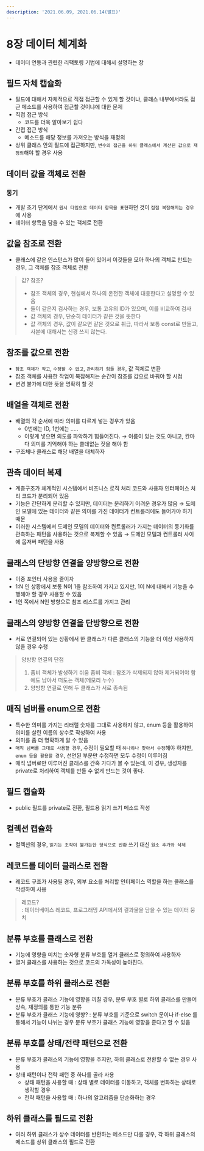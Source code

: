 ```yaml
---
description: '2021.06.09, 2021.06.14(발표)'
---
```


# 8장 데이터 체계화

* 데이터 연동과 관련한 리팩토링 기법에 대해서 설명하는 장

## 필드 자체 캡슐화

* 필드에 대해서 자체적으로 직접 접근할 수 있게 할 것이냐,  클래스 내부에서라도 접근 메소드를 사용하여 접근할 것이냐에 대한 문제 
* 직접 접근 방식
  * 코드를 더욱 알아보기 쉽다
* 간접 접근 방식
  * 메소드를 해당 정보를 가져오는 방식을 재정의 
* 상위 클래스 안의 필드에 접근하지만, `변수의 접근을 하위 클래스에서 계산된 값으로 재정의`해야 할 경우 사용

## 데이터 값을 객체로 전환

### 동기

* 개발 초기 단계에서 `원시 타입으로 데이터 항목을 표현`하던 것이 `점점 복잡해지는 경우`에 사용
* 데이터 항목을 담을 수 있는 객체로 전환

## 값을 참조로 전환

* 클래스에 같은 인스턴스가 많이 들어 있어서 이것들을 모아 하나의 객체로 만드는 경우, 그 객체를 참조 객체로 전환

> 값? 참조?
>
> * 참조 객체의 경우, 현실에서 하나의 온전한 객체에 대응한다고 설명할 수 있음
> * 둘이 같은지 검사하는 경우, 보통 고유의 ID가 있으며, 이를 비교하여 검사 
> * 값 객체의 경우, 단순히 데이터가 같은 것을 뜻한다
> * 값 객체의 경우, 값이 같으면 같은 것으로 취급, 따라서 보통 const로 만들고,  사본에 대해서는 신경 쓰지 않는다.

## 참조를 값으로 전환

* `참조 객체가 작고`, `수정할 수 없고`, `관리하기 힘들 경우`, 값 객체로 변환
* 참조 객체를 사용한 작업이 복잡해지는 순간이 참조를 값으로 바꿔야 할 시점
* 변경 불가에 대한 뜻을 명확히 할 것

## 배열을 객체로 전환

* 배열의 각 순서에 따라 의미를 다르게 넣는 경우가 있음
  * 0번에는 ID, 1번에는 .....
  * 이렇게 넣으면 의도를 파악하기 힘들어진다. → 이름이 있는 것도 아니고, 칸마다 의미를 기억해야 하는 쓸데없는 짓을 해야 함
* 구조체나 클래스로 해당 배열을 대체하자

## 관측 데이터 복제

* 계층구조가 체계적인 시스템에서 비즈니스 로직 처리 코드와 사용자 인터페이스 처리 코드가 분리되어 있음
* 기능은 간단하게 분리할 수 있지만, 데이터는 분리하기 어려운 경우가 많음 → 도메인 모델에 있는 데이터와 같은 의미를 가진 데이터가 컨트롤러에도 들어가야 하기 때문
* 이러한 시스템에서 도메인 모델의 데이터와 컨트롤러가 가지는 데이터의 동기화를 관측하는 패턴을 사용하는 것으로 복제할 수 있음 → 도메인 모델과 컨트롤러 사이에 옵저버 패턴을 사용

## 클래스의 단방향 연결을 양방향으로 전환

* 이중 포인터 사용을 줄이자
* 1:N 인 상황에서 보통 N이 1을 참조하여 가지고 있지만,  1이 N에 대해서 기능을 수행해야 할 경우 사용할 수 있음
* 1인 쪽에서 N인 방향으로 참조 리스트를 가지고 관리

## 클래스의 양방향 연결을 단방향으로 전환

* 서로 연결되어 있는 상황에서 한 클래스가 다른 클래스의 기능을 더 이상 사용하지 않을 경우 수행

> 양방향 연결의 단점
>
> 1. 좀비 객체가 발생하기 쉬움 좀비 객체 : 참조가 삭제되지 않아 제거되어야 함에도 남아서 떠도는 객체\(메모리 누수\) 
> 2. 양방향 연결로 인해 두 클래스가 서로 종속됨

## 매직 넘버를 enum으로 전환

* 특수한 의미를 가지는 리터럴 숫자를 그대로 사용하지 않고, enum 등을 활용하여 의미를 살린 이름의 상수로 작성하여 사용 
* 의미를 좀 더 명확하게 알 수 있음
* `매직 넘버를 그대로 사용할 경우`, 수정이 필요할 때 `하나하나 찾아서 수정`해야 하지만,   `enum 등을 활용할 경우`, 선언된 부분만 수정하면 모두 수정이 이루어짐 
* 매직 넘버로만 이루어진 클래스를 간혹 가다가 볼 수 있는데, 이 경우, 생성자를 private로 처리하여 객체를 만들 수 없게 만드는 것이 좋다. 

## 필드 캡슐화

* public 필드를 private로 전환, 필드용 읽기 쓰기 메소드 작성

## 컬렉션 캡슐화

* 컬렉션의 경우, `읽기는 조작이 불가는한 형식으로 반환`   쓰기 대신 `원소 추가와 삭제`

## 레코드를 데이터 클래스로 전환

* 레코드 구조가 사용될 경우, 외부 요소를 처리할 인터페이스 역할을 하는 클래스를 작성하여 사용

> 레코드?  
> : 데이터베이스 레코드, 프로그래밍 API에서의 결과물을 담을 수 있는 데이터 뭉치

## 분류 부호를 클래스로 전환

* 기능에 영향을 미치는 숫자형 분류 부호를 열거 클래스로 정의하여 사용하자
* 열거 클래스를 사용하는 것으로 코드의 가독성이 높아진다.

## 분류 부호를 하위 클래스로 전환

* 분류 부호가 클래스 기능에 영향을 끼칠 경우, 분류 부호 별로 하위 클래스를 만들어 상속, 재정의를 통한 기능 분류 
* 분류 부호가 클래스 기능에 영향? : 분류 부호를 기준으로 switch 문이나 if-else 를 통해서 기능이 나뉘는 경우  분류 부호가 클래스 기능에 영향을 준다고 할 수 있음

## 분류 부호를 상태/전략 패턴으로 전환

* 분류 부호가 클래스의 기능에 영향을 주지만, 하위 클래스로 전환할 수 없는 경우 사용
* 상태 패턴이나 전략 패턴 중 하나를 골라 사용
  * 상태 패턴을 사용할 때 : 상태 별로 데이터를 이동하고, 객체를 변화하는 상태로 생각할 경우 
  * 전략 패턴을 사용할 때 : 하나의 알고리즘을 단순화하는 경우

## 하위 클래스를 필드로 전환

* 여러 하위 클래스가 상수 데이터를 반환하는 메소드만 다룰 경우, 각 하위 클래스의 메소드를 상위 클래스의 필드로 전환

